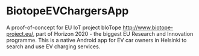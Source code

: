 # BiotopeEVChargersApp

A proof-of-concept for EU IoT project bIoTope http://www.biotope-project.eu/, part of Horizon 2020 - the biggest EU Research and Innovation programme. 
This is a native Android app for EV car owners in Helsinki to search and use EV charging services.
